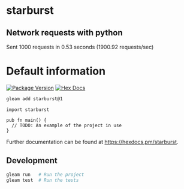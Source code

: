 # starburst

## Network requests with python
Sent 1000 requests in 0.53 seconds (1900.92 requests/sec)

# Default information
[![Package Version](https://img.shields.io/hexpm/v/starburst)](https://hex.pm/packages/starburst)
[![Hex Docs](https://img.shields.io/badge/hex-docs-ffaff3)](https://hexdocs.pm/starburst/)

```sh
gleam add starburst@1
```
```gleam
import starburst

pub fn main() {
  // TODO: An example of the project in use
}
```

Further documentation can be found at <https://hexdocs.pm/starburst>.

## Development

```sh
gleam run   # Run the project
gleam test  # Run the tests
```

